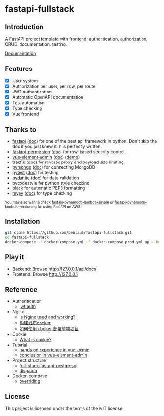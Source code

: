 # fastapi-fullstack

## Introduction

A FastAPI project template with frontend, authentication, authorization, CRUD, documentation, testing.

[Documentation](https://benlau6.github.io/fastapi-fullstack)

## Features

- [X] User system
- [X] Authorization per user, per row, per route
- [X] JWT authentication
- [X] Automatic OpenAPI documentation
- [X] Test automation
- [X] Type checking
- [X] Vue frontend

## Thanks to

- [fastapi](https://github.com/tiangolo/fastapi) ([doc](https://fastapi.tiangolo.com/)) for one of the best api framework in python. Don't skip the doc if you just knew it. It is perfectly written.
- [fastapi-permission](https://github.com/holgi/fastapi-permissions) ([doc](https://github.com/holgi/fastapi-permissions/blob/master/README.md)) for row-based security control.
- [vue-element-admin](https://github.com/PanJiaChen/vue-element-admin) ([doc](https://panjiachen.github.io/vue-element-admin-site/)) ([demo](https://panjiachen.github.io/vue-element-admin))
- [traefik](https://github.com/traefik/traefik) ([doc](https://doc.traefik.io/traefik/)) for reverse proxy and payload size limiting.
- [pymongo](https://github.com/mongodb/mongo-python-driver) ([doc](https://pymongo.readthedocs.io/en/stable/tutorial.html)) for connecting MongoDB
- [pytest](https://github.com/pytest-dev/pytest) ([doc](https://docs.pytest.org/)) for testing
- [pydantic](https://github.com/samuelcolvin/pydantic/) ([doc](https://pydantic-docs.helpmanual.io/)) for data validation
- [pycodestyle](https://github.com/PyCQA/pycodestyle) for python style checking
- [black](https://github.com/psf/black) for automatic PEP8 formatting
- [mypy](https://github.com/python/mypy) ([doc](https://mypy.readthedocs.io/en/stable/)) for type checking


<small>

You may also wanna check [fastapi-pynamodb-lambda-simple](https://github.com/benlau6/fastapi-pynamodb-lambda-simple.git) or [fastapi-pynamodb-lambda-versioning](https://github.com/benlau6/fastapi-pynamodb-lambda-versioning) for using FastAPI on AWS

</small>

## Installation

``` bash
git clone https://github.com/benlau6/fastapi-fullstack.git
cd fastapi-fullstack
docker-compose -f docker-compose.yml -f docker-compose.prod.yml up --build
```

## Play it

- Backend: Browse <http://127.0.0.1/api/docs>
- Frontend: Browse <http://127.0.0.1>

## Reference

- Authentication
    - [jwt auth](https://segmentfault.com/a/1190000023185139)
- Nginx
    - [Is Nginx used and working?](https://github.com/tiangolo/full-stack-fastapi-postgresql/issues/401)
    - [构建发布docker](https://github.com/PanJiaChen/vue-element-admin/issues/592)
    - [如何使用 docker 部署前端项目](https://shanyue.tech/frontend-engineering/docker.html)
- Cookie
    - [What is cookie?](https://shubo.io/cookies/)
- Tutorial
    - [hands on experience in vue-admin](https://juejin.cn/post/6844903840626507784)
    - [conclusion in vue-element-admin](https://www.gushiciku.cn/pl/pw8i/zh-tw)
- Project structure
    - [full-stack-fastapi-postgresql](https://github.com/tiangolo/full-stack-fastapi-postgresql/tree/master/%7B%7Bcookiecutter.project_slug%7D%7D/frontend)
    - [dispatch](https://github.com/Netflix/dispatch)
- Docker-compose
    - [overriding](https://docs.docker.com/compose/extends/#adding-and-overriding-configuration)

## License

This project is licensed under the terms of the MIT license.
